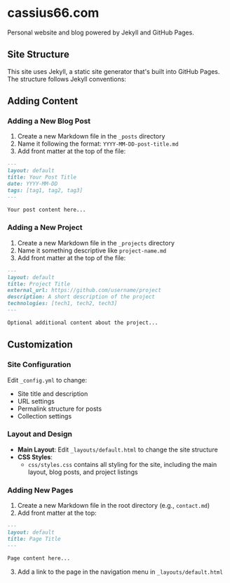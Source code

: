 # cassius66.com

Personal website and blog powered by Jekyll and GitHub Pages.

## Site Structure

This site uses Jekyll, a static site generator that's built into GitHub Pages. The structure follows Jekyll conventions:


## Adding Content

### Adding a New Blog Post

1. Create a new Markdown file in the `_posts` directory
1. Name it following the format: `YYYY-MM-DD-post-title.md`
1. Add front matter at the top of the file:

```markdown
---
layout: default
title: Your Post Title
date: YYYY-MM-DD
tags: [tag1, tag2, tag3]
---

Your post content here...
```

### Adding a New Project

1. Create a new Markdown file in the `_projects` directory
1. Name it something descriptive like `project-name.md`
1. Add front matter at the top of the file:

```markdown
---
layout: default
title: Project Title
external_url: https://github.com/username/project
description: A short description of the project
technologies: [tech1, tech2, tech3]
---

Optional additional content about the project...
```

## Customization

### Site Configuration

Edit `_config.yml` to change:

- Site title and description
- URL settings
- Permalink structure for posts
- Collection settings

### Layout and Design

- **Main Layout**: Edit `_layouts/default.html` to change the site structure
- **CSS Styles**:
  - `css/styles.css` contains all styling for the site, including the main layout, blog posts, and project listings

### Adding New Pages

1. Create a new Markdown file in the root directory (e.g., `contact.md`)
1. Add front matter at the top:

```markdown
---
layout: default
title: Page Title
---

Page content here...
```

3. Add a link to the page in the navigation menu in `_layouts/default.html`




